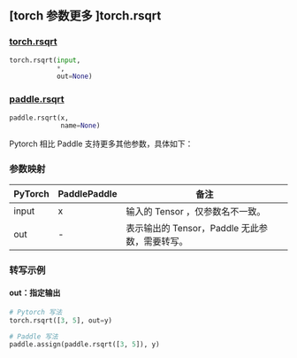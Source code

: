 ## [torch 参数更多 ]torch.rsqrt
### [torch.rsqrt](https://pytorch.org/docs/stable/generated/torch.rsqrt.html?highlight=rsqrt#torch.rsqrt)

```python
torch.rsqrt(input,
            *,
            out=None)
```

### [paddle.rsqrt](https://www.paddlepaddle.org.cn/documentation/docs/zh/develop/api/paddle/rsqrt_cn.html#rsqrt)

```python
paddle.rsqrt(x,
             name=None)
```

Pytorch 相比 Paddle 支持更多其他参数，具体如下：
### 参数映射
| PyTorch       | PaddlePaddle | 备注                                                   |
| ------------- | ------------ | ------------------------------------------------------ |
| input         | x            | 输入的 Tensor ，仅参数名不一致。                                      |
| out           | -            | 表示输出的 Tensor，Paddle 无此参数，需要转写。               |


### 转写示例
#### out：指定输出
```python
# Pytorch 写法
torch.rsqrt([3, 5], out=y)

# Paddle 写法
paddle.assign(paddle.rsqrt([3, 5]), y)
```
